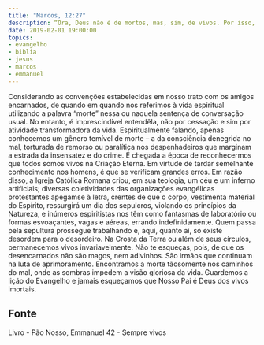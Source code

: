 ```yaml
---
title: "Marcos, 12:27"
description: “Ora, Deus não é de mortos, mas, sim, de vivos. Por isso, vós errais muito.” - Jesus
date: 2019-02-01 19:00:00
topics: 
- evangelho
- biblia
- jesus
- marcos
- emmanuel
---
```


Considerando as convenções estabelecidas em nosso trato com os amigos
encarnados, de quando em quando nos referimos à vida espiritual utilizando a
palavra “morte” nessa ou naquela sentença de conversação usual. No entanto, é
imprescindível entendê­la, não por cessação e sim por atividade transformadora da
vida.
Espiritualmente falando, apenas conhecemos um gênero temível de morte –
a da consciência denegrida no mal, torturada de remorso ou paralítica nos
despenhadeiros que marginam a estrada da insensatez e do crime.
É chegada a época de reconhecermos que todos somos vivos na Criação
Eterna.
Em virtude de tardar semelhante conhecimento nos homens, é que se
verificam grandes erros. Em razão disso, a Igreja Católica Romana criou, em sua
teologia, um céu e um inferno artificiais; diversas coletividades das organizações
evangélicas protestantes apegam­se à letra, crentes de que o corpo, vestimenta
material do Espírito, ressurgirá um dia dos sepulcros, violando os princípios da
Natureza, e inúmeros espiritistas nos têm como fantasmas de laboratório ou formas
esvoaçantes, vagas e aéreas, errando indefinidamente.
Quem passa pela sepultura prossegue trabalhando e, aqui, quanto aí, só
existe desordem para o desordeiro. Na Crosta da Terra ou além de seus círculos,
permanecemos vivos invariavelmente.
Não te esqueças, pois, de que os desencarnados não são magos, nem
adivinhos. São irmãos que continuam na luta de aprimoramento.
Encontramos a morte tão­somente nos caminhos do mal, onde as sombras
impedem a visão gloriosa da vida.
Guardemos a lição do Evangelho e jamais esqueçamos que Nosso Pai é
Deus dos vivos imortais.




## Fonte
Livro - Pão Nosso, Emmanuel
42 - Sempre vivos
